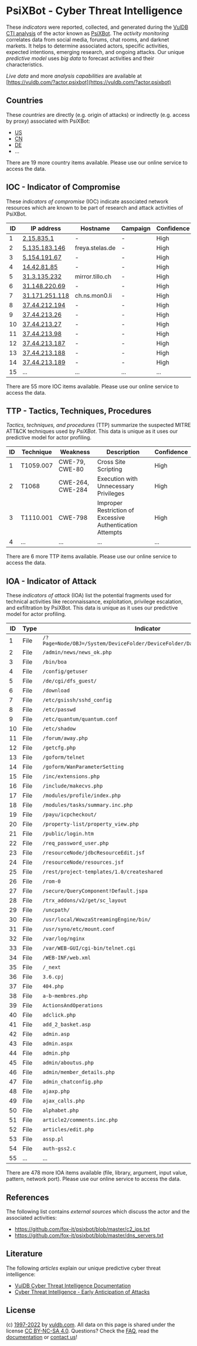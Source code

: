 # PsiXBot - Cyber Threat Intelligence

These _indicators_ were reported, collected, and generated during the [VulDB CTI analysis](https://vuldb.com/?kb.cti) of the actor known as [PsiXBot](https://vuldb.com/?actor.psixbot). The _activity monitoring_ correlates data from social media, forums, chat rooms, and darknet markets. It helps to determine associated actors, specific activities, expected intentions, emerging research, and ongoing attacks. Our unique _predictive model_ uses _big data_ to forecast activities and their characteristics.

_Live data_ and more _analysis capabilities_ are available at [https://vuldb.com/?actor.psixbot](https://vuldb.com/?actor.psixbot)

## Countries

These _countries_ are directly (e.g. origin of attacks) or indirectly (e.g. access by proxy) associated with PsiXBot:

* [US](https://vuldb.com/?country.us)
* [CN](https://vuldb.com/?country.cn)
* [DE](https://vuldb.com/?country.de)
* ...

There are 19 more country items available. Please use our online service to access the data.

## IOC - Indicator of Compromise

These _indicators of compromise_ (IOC) indicate associated network resources which are known to be part of research and attack activities of PsiXBot.

ID | IP address | Hostname | Campaign | Confidence
-- | ---------- | -------- | -------- | ----------
1 | [2.15.835.1](https://vuldb.com/?ip.2.15.835.1) | - | - | High
2 | [5.135.183.146](https://vuldb.com/?ip.5.135.183.146) | freya.stelas.de | - | High
3 | [5.154.191.67](https://vuldb.com/?ip.5.154.191.67) | - | - | High
4 | [14.42.81.85](https://vuldb.com/?ip.14.42.81.85) | - | - | High
5 | [31.3.135.232](https://vuldb.com/?ip.31.3.135.232) | mirror.tillo.ch | - | High
6 | [31.148.220.69](https://vuldb.com/?ip.31.148.220.69) | - | - | High
7 | [31.171.251.118](https://vuldb.com/?ip.31.171.251.118) | ch.ns.mon0.li | - | High
8 | [37.44.212.194](https://vuldb.com/?ip.37.44.212.194) | - | - | High
9 | [37.44.213.26](https://vuldb.com/?ip.37.44.213.26) | - | - | High
10 | [37.44.213.27](https://vuldb.com/?ip.37.44.213.27) | - | - | High
11 | [37.44.213.98](https://vuldb.com/?ip.37.44.213.98) | - | - | High
12 | [37.44.213.187](https://vuldb.com/?ip.37.44.213.187) | - | - | High
13 | [37.44.213.188](https://vuldb.com/?ip.37.44.213.188) | - | - | High
14 | [37.44.213.189](https://vuldb.com/?ip.37.44.213.189) | - | - | High
15 | ... | ... | ... | ...

There are 55 more IOC items available. Please use our online service to access the data.

## TTP - Tactics, Techniques, Procedures

_Tactics, techniques, and procedures_ (TTP) summarize the suspected MITRE ATT&CK techniques used by _PsiXBot_. This data is unique as it uses our predictive model for actor profiling.

ID | Technique | Weakness | Description | Confidence
-- | --------- | -------- | ----------- | ----------
1 | T1059.007 | CWE-79, CWE-80 | Cross Site Scripting | High
2 | T1068 | CWE-264, CWE-284 | Execution with Unnecessary Privileges | High
3 | T1110.001 | CWE-798 | Improper Restriction of Excessive Authentication Attempts | High
4 | ... | ... | ... | ...

There are 6 more TTP items available. Please use our online service to access the data.

## IOA - Indicator of Attack

These _indicators of attack_ (IOA) list the potential fragments used for technical activities like reconnaissance, exploitation, privilege escalation, and exfiltration by PsiXBot. This data is unique as it uses our predictive model for actor profiling.

ID | Type | Indicator | Confidence
-- | ---- | --------- | ----------
1 | File | `/?Page=Node/OBJ=/System/DeviceFolder/DeviceFolder/DateTime/Action=Submit` | High
2 | File | `/admin/news/news_ok.php` | High
3 | File | `/bin/boa` | Medium
4 | File | `/config/getuser` | High
5 | File | `/de/cgi/dfs_guest/` | High
6 | File | `/download` | Medium
7 | File | `/etc/gsissh/sshd_config` | High
8 | File | `/etc/passwd` | Medium
9 | File | `/etc/quantum/quantum.conf` | High
10 | File | `/etc/shadow` | Medium
11 | File | `/forum/away.php` | High
12 | File | `/getcfg.php` | Medium
13 | File | `/goform/telnet` | High
14 | File | `/goform/WanParameterSetting` | High
15 | File | `/inc/extensions.php` | High
16 | File | `/include/makecvs.php` | High
17 | File | `/modules/profile/index.php` | High
18 | File | `/modules/tasks/summary.inc.php` | High
19 | File | `/payu/icpcheckout/` | High
20 | File | `/property-list/property_view.php` | High
21 | File | `/public/login.htm` | High
22 | File | `/req_password_user.php` | High
23 | File | `/resourceNode/jdbcResourceEdit.jsf` | High
24 | File | `/resourceNode/resources.jsf` | High
25 | File | `/rest/project-templates/1.0/createshared` | High
26 | File | `/rom-0` | Low
27 | File | `/secure/QueryComponent!Default.jspa` | High
28 | File | `/trx_addons/v2/get/sc_layout` | High
29 | File | `/uncpath/` | Medium
30 | File | `/usr/local/WowzaStreamingEngine/bin/` | High
31 | File | `/usr/syno/etc/mount.conf` | High
32 | File | `/var/log/nginx` | High
33 | File | `/var/WEB-GUI/cgi-bin/telnet.cgi` | High
34 | File | `/WEB-INF/web.xml` | High
35 | File | `/_next` | Low
36 | File | `3.6.cpj` | Low
37 | File | `404.php` | Low
38 | File | `a-b-membres.php` | High
39 | File | `ActionsAndOperations` | High
40 | File | `adclick.php` | Medium
41 | File | `add_2_basket.asp` | High
42 | File | `admin.asp` | Medium
43 | File | `admin.aspx` | Medium
44 | File | `admin.php` | Medium
45 | File | `admin/aboutus.php` | High
46 | File | `admin/member_details.php` | High
47 | File | `admin_chatconfig.php` | High
48 | File | `ajaxp.php` | Medium
49 | File | `ajax_calls.php` | High
50 | File | `alphabet.php` | Medium
51 | File | `article2/comments.inc.php` | High
52 | File | `articles/edit.php` | High
53 | File | `assp.pl` | Low
54 | File | `auth-gss2.c` | Medium
55 | ... | ... | ...

There are 478 more IOA items available (file, library, argument, input value, pattern, network port). Please use our online service to access the data.

## References

The following list contains _external sources_ which discuss the actor and the associated activities:

* https://github.com/fox-it/psixbot/blob/master/c2_ips.txt
* https://github.com/fox-it/psixbot/blob/master/dns_servers.txt

## Literature

The following _articles_ explain our unique predictive cyber threat intelligence:

* [VulDB Cyber Threat Intelligence Documentation](https://vuldb.com/?kb.cti)
* [Cyber Threat Intelligence - Early Anticipation of Attacks](https://www.scip.ch/en/?labs.20201022)

## License

(c) [1997-2022](https://vuldb.com/?kb.changelog) by [vuldb.com](https://vuldb.com/?kb.about). All data on this page is shared under the license [CC BY-NC-SA 4.0](https://creativecommons.org/licenses/by-nc-sa/4.0/). Questions? Check the [FAQ](https://vuldb.com/?kb.faq), read the [documentation](https://vuldb.com/?kb) or [contact us](https://vuldb.com/?contact)!
